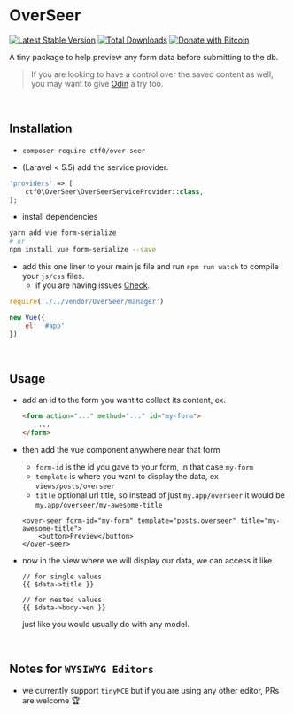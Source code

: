 # OverSeer

[![Latest Stable Version](https://img.shields.io/packagist/v/ctf0/over-seer.svg)](https://packagist.org/packages/ctf0/over-seer) [![Total Downloads](https://img.shields.io/packagist/dt/ctf0/over-seer.svg)](https://packagist.org/packages/ctf0/over-seer)
[![Donate with Bitcoin](https://en.cryptobadges.io/badge/micro/16ri7Hh848bw7vxbEevKHFuHXLmsV8Vc9L)](https://en.cryptobadges.io/donate/16ri7Hh848bw7vxbEevKHFuHXLmsV8Vc9L)

A tiny package to help preview any form data before submitting to the db.

>If you are looking to have a control over the saved content as well, you may want to give [Odin](https://github.com/ctf0/Odin) a try too.

<br>

## Installation

- `composer require ctf0/over-seer`

- (Laravel < 5.5) add the service provider.

```php
'providers' => [
    ctf0\OverSeer\OverSeerServiceProvider::class,
];
```

- install dependencies

```bash
yarn add vue form-serialize
# or
npm install vue form-serialize --save
```

- add this one liner to your main js file and run `npm run watch` to compile your `js/css` files.
    - if you are having issues [Check](https://ctf0.wordpress.com/2017/09/12/laravel-mix-es6/).

```js
require('./../vendor/OverSeer/manager')

new Vue({
    el: '#app'
})
```

<br>

## Usage

- add an id to the form you want to collect its content, ex.

    ```html
    <form action="..." method="..." id="my-form">
        ...
    </form>
    ```

- then add the vue component anywhere near that form
    + `form-id` is the id you gave to your form, in that case `my-form`
    + `template` is where you want to display the data, ex `views/posts/overseer`
    + `title` optional url title, so instead of just `my.app/overseer` it would be `my.app/overseer/my-awesome-title`

    ```blade
    <over-seer form-id="my-form" template="posts.overseer" title="my-awesome-title">
        <button>Preview</button>
    </over-seer>
    ```

- now in the view where we will display our data, we can access it like

    ```blade
    // for single values
    {{ $data->title }}

    // for nested values
    {{ $data->body->en }}
    ```

    just like you would usually do with any model.

<br>

## Notes for `WYSIWYG Editors`

- we currently support `tinyMCE` but if you are using any other editor, PRs are welcome :trophy:
